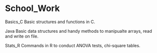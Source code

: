 # School_Work

Basics_C
Basic structures and functions in C.

Java
Basic data structures and handy methods to manipualte arrays, read and write on file. 

Stats_R
Commands in R to conduct ANOVA tests, chi-square tables.

